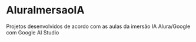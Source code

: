 # AluraImersaoIA
Projetos desenvolvidos de acordo com as aulas da imersão IA Alura/Google com Google AI Studio

